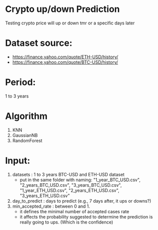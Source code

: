 # Crypto up/down Prediction
Testing crypto price will up or down tmr or a specific days later

# Dataset source:
- https://finance.yahoo.com/quote/ETH-USD/history/
- https://finance.yahoo.com/quote/BTC-USD/history/

# Period: 
1 to 3 years

# Algorithm
1. KNN
2. GaussianNB
3. RandomForest 

# Input: 
1. datasets : 1 to 3 years BTC-USD and ETH-USD dataset
    - put in the same folder with naming: 
            "1_year_BTC_USD.csv", "2_years_BTC_USD.csv", "3_years_BTC_USD.csv",
            "1_year_ETH_USD.csv", "2_years_ETH_USD.csv", "3_years_ETH_USD.csv"
2. day_to_predict : days to predict (e.g., 7 days after, it ups or downs?)
3. min_accepted_rate : between 0 and 1. 
    - it defines the minimal number of accepted cases rate
    - it affects the probability suggested to determine the prediction is really going to ups. (Which is the confidence)
